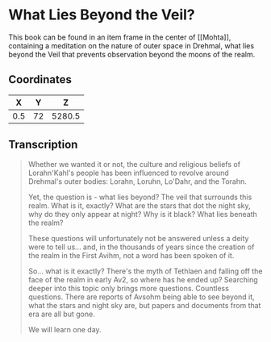  

# What Lies Beyond the Veil?

This book can be found in an item frame in the center of [[Mohta]], containing a meditation on the nature of outer space in Drehmal, what lies beyond the Veil that prevents observation beyond the moons of the realm.

## Coordinates
| **X** | **Y** | **Z**  |
| :---: | :---: | :----: |
|  0.5  |  72   | 5280.5 |

## Transcription
> Whether we wanted it or not, the culture and religious beliefs of Lorahn'Kahl's people has been influenced to revolve around Drehmal's outer bodies: Lorahn, Loruhn, Lo'Dahr, and the Torahn.
>
> Yet, the question is - what lies beyond? The veil that surrounds this realm. What is it, exactly? What are the stars that dot the night sky, why do they only appear at night? Why is it black? What lies beneath the realm?
>
> These questions will unfortunately not be answered unless a deity were to tell us... and, in the thousands of years since the creation of the realm in the First Avihm, not a word has been spoken of it.
>
> So... what is it exactly? There's the myth of Tethlaen and falling off the face of the realm in early Av2, so where has he ended up? Searching deeper into this topic only brings more questions. Countless questions. There are reports of Avsohm being able to see beyond it, what the stars and night sky are, but papers and documents from that era are all but gone.
>
> We will learn one day.


